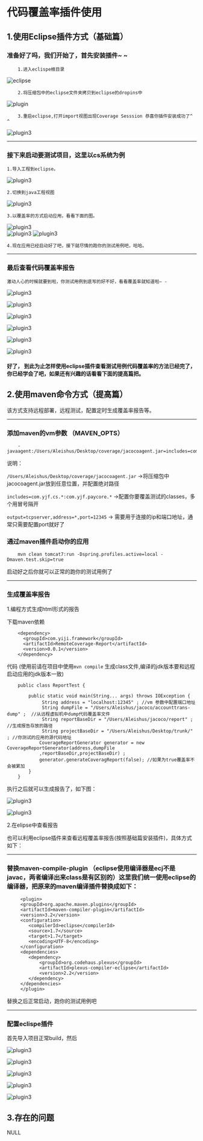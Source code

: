 
代码覆盖率插件使用
============


1.使用Eclipse插件方式（基础篇）
-----------------

### 准备好了吗，我们开始了，首先安装插件~ ~
    
		
		1.进入eclispe根目录
  		
    
   ![eclipse](images/1.png)

     

        2.将压缩包中的eclipse文件夹拷贝到eclipse的dropins中


   ![plugin](images/2.png)
     
     
  		
        3.重启eclipse,打开import视图出现Coverage Sesssion 恭喜你插件安装成功了^ ^

   ![plugin3](images/plugin3.png)     


---      
   
### 接下来启动要测试项目，这里以cs系统为例
     
  
    1.导入工程到eclipse。

   ![plugin3](images/3.png)    


    2.切换到java工程视图


   ![plugin3](images/4.png)  


    3.以覆盖率的方式启动应用，看看下面的图。


   ![plugin3](images/5.png)  
   ![plugin3](images/6.png)
   ![plugin3](images/7.png)


    



    4.现在应用已经启动好了吧，接下就尽情的跑你的测试用例吧，哈哈。    


---
    
### 最后查看代码覆盖率报告

    激动人心的时候就要到啦，你测试用例到底写的好不好，看看覆盖率就知道啦— -
    
   ![plugin3](images/8.png)

   ![plugin3](images/9.png)

   ![plugin3](images/10.png)

   ![plugin3](images/11.png)

   ![plugin3](images/12.png)

   ![plugin3](images/13.png)
    
    
#### 好了， 到此为止怎样使用eclipse插件查看测试用例代码覆盖率的方法已经完了，你已经学会了吧，如果还有兴趣的话看看下面的提高篇把。

    

2.使用maven命令方式（提高篇）
-----------------
该方式支持远程部署，远程测试，配置定时生成覆盖率报告等。

---
### 添加maven的vm参数 （MAVEN_OPTS）


	    -javaagent:/Users/Aleishus/Desktop/coverage/jacocoagent.jar=includes=com.yjf.cs.*:com.yjf.paycore.*,output=tcpserver,address=*,port=12345

说明：

`/Users/Aleishus/Desktop/coverage/jacocoagent.jar` ->将压缩包中jacocoagent.jar放到任意位置，并配置绝对路径

`includes=com.yjf.cs.*:com.yjf.paycore.*` ->配置你要覆盖测试的classes，多个用冒号隔开

`output=tcpserver,address=*,port=12345` -> 需要用于连接的ip和端口地址，通常只需要配置port就好了


### 通过maven插件启动你的应用

		mvn clean tomcat7:run -Dspring.profiles.active=local -Dmaven.test.skip=true 
 
启动好之后你就可以正常的跑你的测试用例了


---
### 生成覆盖率报告


1.编程方式生成html形式的报告

   下载maven依赖  	

   		<dependency>
  		  <groupId>com.yiji.framework</groupId>
  		  <artifactId>RemoteCoverage-Report</artifactId>
  		  <version>0.0.1</version>
		</dependency>


   代码	(使用前请在项目中使用`mvn compile` 生成class文件,编译的jdk版本要和远程启动应用的jdk版本一致)

		public class ReportTest {

    		public static void main(String... args) throws IOException {
       			 String address = "localhost:12345" ; //vm 参数中配置端口地址
        		 String dumpFile = "/Users/Aleishus/jacoco/accounttrans-dump" ;  //从远程虚拟机中dump代码覆盖率文件
        		 String reportBaseDir = "/Users/Aleishus/jacoco/report" ; //生成报告存放的路径
                 String projectBaseDir = "/Users/Aleishus/Desktop/trunk/" ; //你测试的应用的源代码地址
                CoverageReportGenerator generator = new CoverageReportGenerator(address,dumpFile
                ,reportBaseDir,projectBaseDir) ;
                generator.generateCoveragReport(false); //如果为true覆盖率不会被累加
    		}
		}

执行之后就可以生成报告了，如下图：

![plugin3](images/14.png)	

![plugin3](images/15.png)





2.在elipse中查看报告
 
 也可以利用eclipse插件来查看远程覆盖率报告(按照基础篇安装插件)，具体方式如下：

---
### 替换maven-compile-plugin （eclipse使用编译器是ecj不是javac，两者编译出来class是有区别的）这里我们统一使用eclipse的编译器，把原来的maven编译插件替换成如下：
 		
 		 <plugin>
         <groupId>org.apache.maven.plugins</groupId>
         <artifactId>maven-compiler-plugin</artifactId>
         <version>3.2</version>
         <configuration>
            <compilerId>eclipse</compilerId>
            <source>1.7</source>
            <target>1.7</target>
            <encoding>UTF-8</encoding>
         </configuration>
         <dependencies>
            <dependency>
                <groupId>org.codehaus.plexus</groupId>
                <artifactId>plexus-compiler-eclipse</artifactId>
                <version>2.2</version>
            </dependency>
         </dependencies>
    	 </plugin>
    	 
  替换之后正常启动，跑你的测试用例吧

---  
### 配置eclispe插件

  首先导入项目正常build，然后
  
  
![plugin3](images/16.png)

![plugin3](images/17.png)    

![plugin3](images/18.png)

![plugin3](images/19.png)

![plugin3](images/20.png)


3.存在的问题
--------------------
NULL